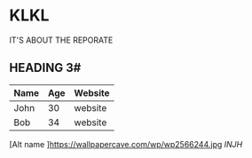 # KLKL
IT'S ABOUT THE REPORATE
## HEADING 3#
|Name|Age|Website|
|----|---|-------|
|John|30|website|
|Bob| 34| website|
[Alt name ]https://wallpapercave.com/wp/wp2566244.jpg 
*INJH*
